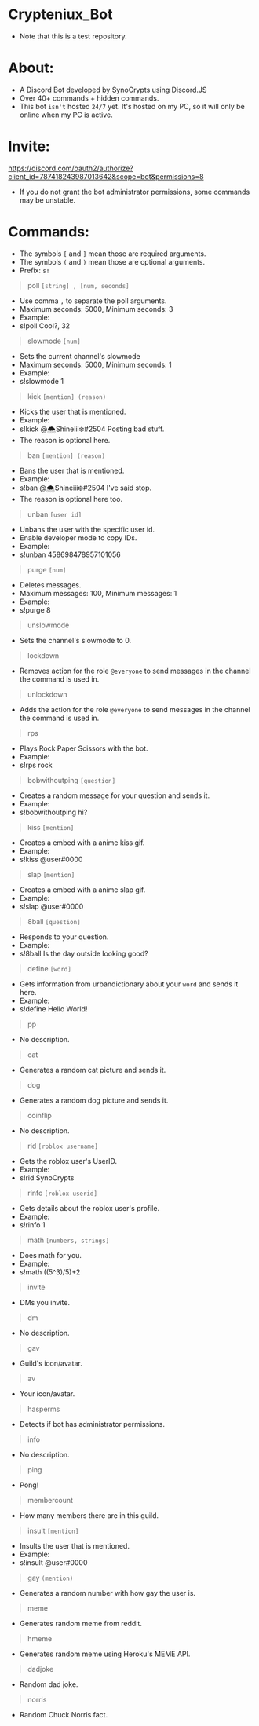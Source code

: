 # Crypteniux_Bot
- Note that this is a test repository.


# About:
- A Discord Bot developed by SynoCrypts using Discord.JS
- Over 40+ commands + hidden commands.
- This bot `isn't` hosted `24/7` yet. It's hosted on my PC, so it will only be online when my PC is active.

# Invite:
https://discord.com/oauth2/authorize?client_id=787418243987013642&scope=bot&permissions=8
- If you do not grant the bot administrator permissions, some commands may be unstable.


# Commands:
- The symbols `[` and `]` mean those are required arguments.
- The symbols `(` and `)` mean those are optional arguments.
- Prefix: `s!`

> poll `[string] , [num, seconds]`
- Use comma `,` to separate the poll arguments.
- Maximum seconds: 5000, Minimum seconds: 3
- Example:
- s!poll Cool?, 32

> slowmode `[num]`
- Sets the current channel's slowmode
- Maximum seconds: 5000, Minimum seconds: 1
- Example:
- s!slowmode 1

> kick `[mention] (reason)`
- Kicks the user that is mentioned.
- Example:
- s!kick @🌨Shineiii❄#2504 Posting bad stuff.
- The reason is optional here.

> ban `[mention] (reason)`
- Bans the user that is mentioned.
- Example:
- s!ban @🌨Shineiii❄#2504 I've said stop.
- The reason is optional here too.

> unban `[user id]`
- Unbans the user with the specific user id.
- Enable developer mode to copy IDs.
- Example:
- s!unban 458698478957101056

> purge `[num]`
- Deletes messages.
- Maximum messages: 100, Minimum messages: 1
- Example:
- s!purge 8

> unslowmode
- Sets the channel's slowmode to 0.

> lockdown
- Removes action for the role `@everyone` to send messages in the channel the command is used in.

> unlockdown
- Adds the action for the role `@everyone` to send messages in the channel the command is used in.

> rps
- Plays Rock Paper Scissors with the bot.
- Example:
- s!rps rock

> bobwithoutping `[question]`
- Creates a random message for your question and sends it.
- Example:
- s!bobwithoutping hi?

> kiss `[mention]`
- Creates a embed with a anime kiss gif.
- Example:
- s!kiss @user#0000

> slap `[mention]`
- Creates a embed with a anime slap gif.
- Example:
- s!slap @user#0000

> 8ball `[question]`
- Responds to your question.
- Example:
- s!8ball Is the day outside looking good?

> define `[word]`
- Gets information from urbandictionary about your `word` and sends it here.
- Example:
- s!define Hello World!

> pp
- No description.

> cat
- Generates a random cat picture and sends it.

> dog
- Generates a random dog picture and sends it.

> coinflip
- No description.

> rid `[roblox username]`
- Gets the roblox user's UserID.
- Example:
- s!rid SynoCrypts

> rinfo `[roblox userid]`
- Gets details about the roblox user's profile.
- Example:
- s!rinfo 1

> math `[numbers, strings]`
- Does math for you.
- Example:
- s!math ((5^3)/5)+2

> invite
- DMs you invite.

> dm
- No description.

> gav
- Guild's icon/avatar.

> av
- Your icon/avatar.

> hasperms
- Detects if bot has administrator permissions.

> info
- No description.

> ping
- Pong!

> membercount
- How many members there are in this guild.

> insult `[mention]`
- Insults the user that is mentioned.
- Example:
- s!insult @user#0000

> gay `(mention)`
- Generates a random number with how gay the user is.

> meme
- Generates random meme from reddit.

> hmeme
- Generates random meme using Heroku's MEME API.

> dadjoke
- Random dad joke.

> norris
- Random Chuck Norris fact.
